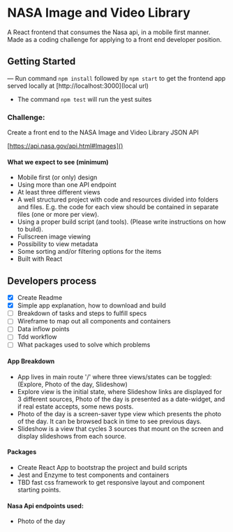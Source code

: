 # NASA Image and Video Library
A React frontend that consumes the Nasa api, in a mobile first manner. Made as a coding challenge for applying to a front end developer position.
## Getting Started

— Run command ```npm install``` followed by ```npm start```
to get the frontend app served locally at [http://localhost:3000](local url)
- The command ```npm test``` will run the yest suites

### Challenge:

Create a front end to the NASA Image and Video Library JSON API

[https://api.nasa.gov/api.html#Images]()

#### What we expect to see (minimum)


- Mobile first (or only) design
- Using more than one API endpoint
- At least three different views
- A well structured project with code and resources divided into folders and files. E.g. the code for each view should be contained in separate files (one or more per view).
- Using a proper build script (and tools). (Please write instructions on how to build).
- Fullscreen image viewing
- Possibility to view metadata
- Some sorting and/or filtering options for the items
- Built with React



## Developers process

- [x] Create Readme
- [x] Simple app explanation, how to download and build
- [ ] Breakdown of tasks and steps to fulfill specs
- [ ] Wireframe to map out all components and containers
- [ ] Data inflow points
- [ ] Tdd workflow
- [ ] What packages used to solve which problems

#### App Breakdown

- App lives in main route '/' where three views/states can be toggled: (Explore, Photo of the day, Slideshow)
- Explore view is the initial state, where Slideshow links are displayed for 3 different sources, Photo of the day is presented as a date-widget, and if real estate accepts, some news posts.
- Photo of the day is a screen-saver type view which presents the photo of the day. It can be browsed back in time to see previous days.
- Slideshow is a view that cycles 3 sources that mount on the screen and display slideshows from each source.

#### Packages

- Create React App to bootstrap the project and build scripts
- Jest and Enzyme to test components and containers
- TBD fast css framework to get responsive layout and component starting points.


#### Nasa Api endpoints used:
- Photo of the day
